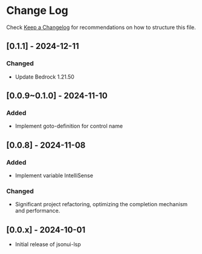 # Change Log

Check [Keep a Changelog](http://keepachangelog.com/) for recommendations on how to structure this file.

## [0.1.1] - 2024-12-11
### Changed
- Update Bedrock 1.21.50

## [0.0.9~0.1.0] - 2024-11-10

### Added

- Implement goto-definition for control name

## [0.0.8] - 2024-11-08

### Added

- Implement variable IntelliSense

### Changed

- Significant project refactoring, optimizing the completion mechanism and performance.

## [0.0.x] - 2024-10-01

- Initial release of jsonui-lsp